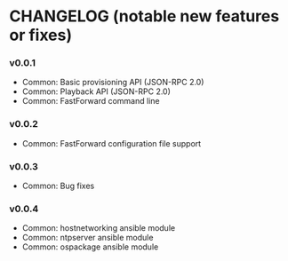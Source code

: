 # CHANGELOG (notable new features or fixes)

### v0.0.1
* Common: Basic provisioning API (JSON-RPC 2.0)
* Common: Playback API (JSON-RPC 2.0)
* Common: FastForward command line

### v0.0.2
* Common: FastForward configuration file support

### v0.0.3
* Common: Bug fixes

### v0.0.4
* Common: hostnetworking ansible module
* Common: ntpserver ansible module
* Common: ospackage ansible module
